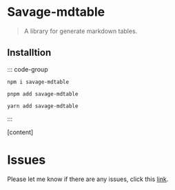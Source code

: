 # Savage-mdtable

> A library for generate markdown tables.

## Installtion

::: code-group

```[npm]
npm i savage-mdtable
```

```[pnpm]
pnpm add savage-mdtable
```

```[yarn]
yarn add savage-mdtable
```

:::

[content]

# Issues

Please let me know if there are any issues, click this [link](https://github.com/savage181855/savage-libs/issues).
